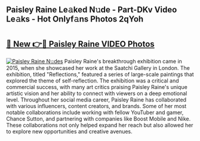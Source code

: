 ## Paisley Raine Le𝚊ked N𝚞de - Part-DKv Video Le𝚊ks - Hot Onlyf𝚊ns Photos 2qYoh

# <h2><a href="http://ab71522.deff.icu/?id=Paisley+Raine">🔗 New 👉🔴 Paisley Raine VIDEO Photos</a></h2>

[![Paisley Raine N𝚞des](https://i.imgur.com/rIISA9y.gif)](http://ab71522.deff.icu/?id=Paisley+Raine)
Paisley Raine's breakthrough exhibition came in 2015, when she showcased her work at the Saatchi Gallery in London. The exhibition, titled "Reflections," featured a series of large-scale paintings that explored the theme of self-reflection. The exhibition was a critical and commercial success, with many art critics praising Paisley Raine's unique artistic vision and her ability to connect with viewers on a deep emotional level. Throughout her social media career, Paisley Raine has collaborated with various influencers, content creators, and brands. Some of her most notable collaborations include working with fellow YouTuber and gamer, Chance Sutton, and partnering with companies like Boost Mobile and Nike. These collaborations not only helped expand her reach but also allowed her to explore new opportunities and creative avenues.
